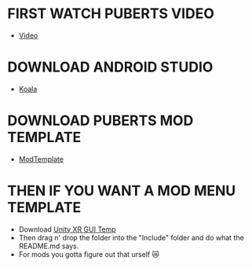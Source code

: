# FIRST WATCH PUBERTS VIDEO
- [Video](https://www.youtube.com/watch?v=1BTfqH307Nw&feature=youtu.be)
# DOWNLOAD ANDROID STUDIO
- [Koala](https://redirector.gvt1.com/edgedl/android/studio/install/2024.1.2.12/android-studio-2024.1.2.12-windows.exe)
# DOWNLOAD PUBERTS MOD TEMPLATE
- [ModTemplate](https://cdn.discordapp.com/attachments/1392915047730118716/1392916761275273236/ModTemplate.7z?ex=68ac99d3&is=68ab4853&hm=344501a626971ea7f139b68033f828127a2af9d90c0d3c76dbf1ad0ee428b89c&)
# THEN IF YOU WANT A MOD MENU TEMPLATE 
- Download [Unity XR GUI Temp](https://github.com/lmkoo/BNM-UnityXRGUITemplate)
- Then drag n' drop the folder into the "Include" folder and do what the README.md says.
- For mods you gotta figure out that urself 😿
